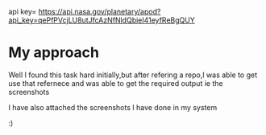 api key= https://api.nasa.gov/planetary/apod?api_key=qePfPVcjLU8utJfcAzNfNldQbieI41eyfReBgQUY

# My approach


Well I found this task hard initially,but after refering a repo,I was able to get use that refernece and was able to get the required output ie the screenshots

I have also attached the screenshots I have done in my system

:)
